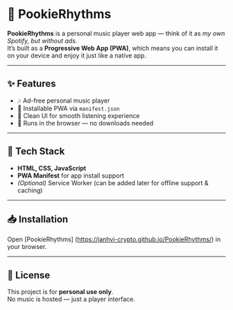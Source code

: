 # 🎵 PookieRhythms

**PookieRhythms** is a personal music player web app — think of it as *my own Spotify, but without ads*.  
It’s built as a **Progressive Web App (PWA)**, which means you can install it on your device and enjoy it just like a native app.

---

## ✨ Features
- 🎶 Ad-free personal music player  
- 📱 Installable PWA via `manifest.json`  
- 🎨 Clean UI for smooth listening experience  
- 🚀 Runs in the browser — no downloads needed  

---

## 🔧 Tech Stack
- **HTML, CSS, JavaScript**  
- **PWA Manifest** for app install support  
- *(Optional)* Service Worker (can be added later for offline support & caching)

---

## 📥 Installation
 Open [PookieRhythms] (https://janhvi-crypto.github.io/PookieRhythms/) in your browser.  
 

---
## 📄 License
This project is for **personal use only**.  
No music is hosted — just a player interface.  
